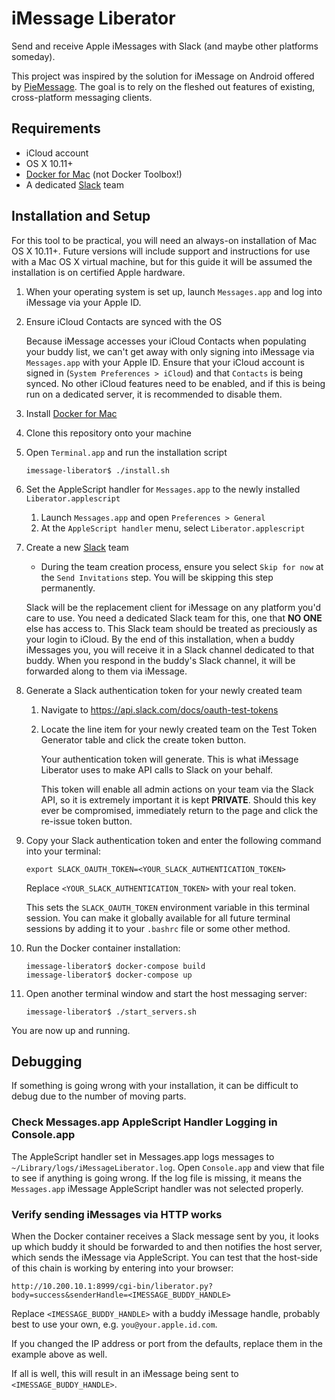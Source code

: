 # iMessage Liberator
Send and receive Apple iMessages with Slack (and maybe other platforms someday).

This project was inspired by the solution for iMessage on Android offered by [PieMessage](https://github.com/bboyairwreck/PieMessage). The goal is to rely on the fleshed out features of existing, cross-platform messaging clients.

## Requirements
* iCloud account
* OS X 10.11+
* [Docker for Mac](https://docs.docker.com/docker-for-mac/) (not Docker Toolbox!)
* A dedicated [Slack](https://slack.com/) team

## Installation and Setup
For this tool to be practical, you will need an always-on installation of Mac OS X 10.11+. Future versions will include support and instructions for use with a Mac OS X virtual machine, but for this guide it will be assumed the installation is on certified Apple hardware.

1. When your operating system is set up, launch `Messages.app` and log into iMessage via your Apple ID.
1. Ensure iCloud Contacts are synced with the OS

   Because iMessage accesses your iCloud Contacts when populating your buddy list, we can't get away with only signing into iMessage via `Messages.app` with your Apple ID. Ensure that your iCloud account is signed in (`System Preferences > iCloud`) and that `Contacts` is being synced. No other iCloud features need to be enabled, and if this is being run on a dedicated server, it is recommended to disable them.

1. Install [Docker for Mac](https://docs.docker.com/docker-for-mac/)
1. Clone this repository onto your machine
1. Open `Terminal.app` and run the installation script

   ```
   imessage-liberator$ ./install.sh
   ```

1. Set the AppleScript handler for `Messages.app` to the newly installed `Liberator.applescript`
   1. Launch `Messages.app` and open `Preferences > General`
   1. At the `AppleScript handler` menu, select `Liberator.applescript`

1. Create a new [Slack](https://slack.com/) team

   * During the team creation process, ensure you select `Skip for now` at the `Send Invitations` step. You will be skipping this step permanently.

   Slack will be the replacement client for iMessage on any platform you'd care to use. You need a dedicated Slack team for this, one that **NO ONE** else has access to. This Slack team should be treated as preciously as your login to iCloud. By the end of this installation, when a buddy iMessages you, you will receive it in a Slack channel dedicated to that buddy. When you respond in the buddy's Slack channel, it will be forwarded along to them via iMessage.

1. Generate a Slack authentication token for your newly created team
   1. Navigate to https://api.slack.com/docs/oauth-test-tokens
   1. Locate the line item for your newly created team on the Test Token Generator table and click the create token button.

      Your authentication token will generate. This is what iMessage Liberator uses to make API calls to Slack on your behalf.

      This token will enable all admin actions on your team via the Slack API, so it is extremely important it is kept **PRIVATE**. Should this key ever be compromised, immediately return to the page and click the re-issue token button.

1. Copy your Slack authentication token and enter the following command into your terminal:
   ```
   export SLACK_OAUTH_TOKEN=<YOUR_SLACK_AUTHENTICATION_TOKEN>
   ```
   Replace `<YOUR_SLACK_AUTHENTICATION_TOKEN>` with your real token.

   This sets the `SLACK_OAUTH_TOKEN` environment variable in this terminal session. You can make it globally available for all future terminal sessions by adding it to your `.bashrc` file or some other method.

1. Run the Docker container installation:
   ```
   imessage-liberator$ docker-compose build
   imessage-liberator$ docker-compose up
   ```

1. Open another terminal window and start the host messaging server:
   ```
   imessage-liberator$ ./start_servers.sh
   ```

You are now up and running.


## Debugging
If something is going wrong with your installation, it can be difficult to debug due to the number of moving parts.

### Check Messages.app AppleScript Handler Logging in Console.app
The AppleScript handler set in Messages.app logs messages to `~/Library/logs/iMessageLiberator.log`. Open `Console.app` and view that file to see if anything is going wrong. If the log file is missing, it means the `Messages.app` iMessage AppleScript handler was not selected properly.

### Verify sending iMessages via HTTP works
When the Docker container receives a Slack message sent by you, it looks up which buddy it should be forwarded to and then notifies the host server, which sends the iMessage via AppleScript. You can test that the host-side of this chain is working by entering into your browser:
```
http://10.200.10.1:8999/cgi-bin/liberator.py?body=success&senderHandle=<IMESSAGE_BUDDY_HANDLE>
```
Replace `<IMESSAGE_BUDDY_HANDLE>` with a buddy iMessage handle, probably best to use your own, e.g. `you@your.apple.id.com`.

If you changed the IP address or port from the defaults, replace them in the example above as well.

If all is well, this will result in an iMessage being sent to `<IMESSAGE_BUDDY_HANDLE>`.